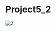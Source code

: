 # Project5_2
![2](https://user-images.githubusercontent.com/29370771/196936083-9ae8b96f-a7a5-46b4-ba79-80f215af2497.png)
